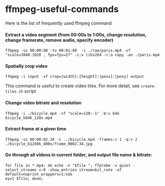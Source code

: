 # ffmpeg-useful-commands
Here is the list of frequently used ffmpeg command

#### Extract a video segment (from 00:00s to 1:00s, change resolution, change framerate, remove audio, specify encoder)
```
ffmpeg -ss 00:00:00 -to 00:01:00  -i ./raw/paris.mp4 -vf "scale=3840:1920 , fps=fps=27" -c:v libx264 -c:a copy -an ./paris.mp4
```

#### Spatially crop video
```
ffmpeg -i input -vf crop=[width]:[height]:[posx]:[poxy] output
```
This command is useful to create video tiles. For more detail, see `create-tiles.sh` script

#### Change video bitrate and resolution
```
ffmpeg -i ./bicycle.mp4 -vf "scale=120:-1" -b:v 64k bicycle_b64k_120x.mp4
```

#### Extract frame at a given time
```
ffmpeg -ss 00:00:02.34 -i ../bicycle.mp4 -frames:v 1 -q:v 2 ./bicycle_b1248k_480x/frame_0002.34.jpg
```


#### Go through all videos in current folder, and output file name & bitrate:
```
for file in *.mp4; do echo -n "$file "; ffprobe -v quiet -select_streams v:0 -show_entries stream=bit_rate -of default=noprint_wrappers=1:nok
ey=1 $file; done;
```
